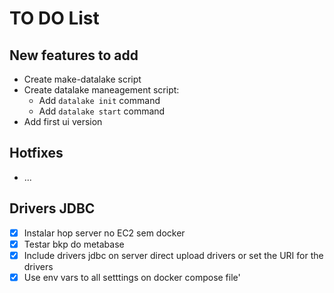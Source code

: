 # TO DO List

## New features to add

- Create make-datalake script
- Create datalake maneagement script:
  - Add `datalake init` command
  - Add `datalake start` command
- Add first ui version

## Hotfixes

- ...

## Drivers JDBC
- [x] Instalar hop server no EC2 sem docker
- [x] Testar bkp do metabase
- [x] Include drivers jdbc on server direct upload drivers or set the URI for the drivers
- [x] Use env vars to all setttings on docker compose file'
